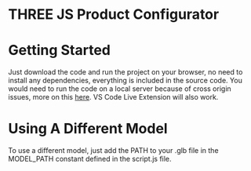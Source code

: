 # THREE JS Product Configurator

# Getting Started
Just download the code and run the project on your browser, no need to install any dependencies, everything is included in the source code. You would need to run the code on a local server because of cross origin issues, more on this [here](https://threejs.org/docs/#manual/en/introduction/How-to-run-things-locally). VS Code Live Extension will also work.

# Using A Different Model
To use a different model, just add the PATH to your .glb file in the MODEL_PATH constant defined in the script.js file.
